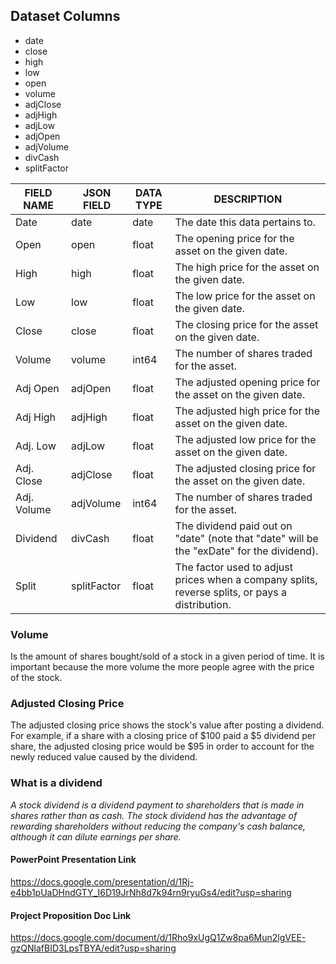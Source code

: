 ## Dataset Columns

* date
* close
* high
* low
* open
* volume
* adjClose 
* adjHigh
* adjLow
* adjOpen
* adjVolume
* divCash
* splitFactor


FIELD NAME | JSON FIELD | DATA TYPE | DESCRIPTION
-----------|------------|-----------|------------
Date | date | date |The date this data pertains to.
Open | open | float | The opening price for the asset on the given date.
High | high | float | The high price for the asset on the given date.
Low | low | float |The low price for the asset on the given date.  
Close | close | float | The closing price for the asset on the given date.  
Volume | volume | int64 | The number of shares traded for the asset.
Adj Open |  adjOpen |  float | The adjusted opening price for the asset on the given date.
Adj High |  adjHigh |  float | The adjusted high price for the asset on the given date.
Adj. Low | adjLow | float | The adjusted low price for the asset on the given date.
Adj. Close | adjClose | float | The adjusted closing price for the asset on the given date.
Adj. Volume | adjVolume | int64 | The number of shares traded for the asset.
Dividend | divCash | float | The dividend paid out on "date" (note that "date" will be the "exDate" for the dividend).
Split | splitFactor | float | The factor used to adjust prices when a company splits, reverse splits, or pays a distribution.


### Volume
Is the amount of shares bought/sold of a stock in a given period of time. It is important because the more volume the more people agree with the price of the stock.

### Adjusted Closing Price
The adjusted closing price shows the stock's value after posting a dividend. 
For example, if a share with a closing price of $100 paid a $5 dividend per share, the adjusted closing price would be $95 in order to account for the newly reduced value caused by the dividend.

### What is a dividend
_A stock dividend is a dividend payment to shareholders that is made in shares rather than as cash.
The stock dividend has the advantage of rewarding shareholders without reducing the company's cash balance, although it can dilute earnings per share._

#### PowerPoint Presentation Link
https://docs.google.com/presentation/d/1Rj-e4bb1pUaDHndGTY_I6D19JrNh8d7k94rn9ryuGs4/edit?usp=sharing

#### Project Proposition Doc Link
https://docs.google.com/document/d/1Rho9xUgQ1Zw8pa6Mun2lgVEE-gzQNlafBID3LpsTBYA/edit?usp=sharing
